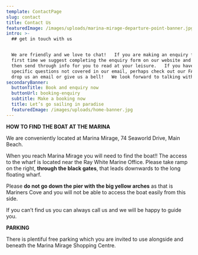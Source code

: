```yaml
---
template: ContactPage
slug: contact
title: Contact Us
featuredImage: /images/uploads/marina-mirage-departure-point-banner.jpg
intro: >-
  ## get in touch with us


  We are friendly and we love to chat!   If you are making an enquiry for the
  first time we suggest completing the enquiry form on our website and we will
  then send through info for you to read at your leisure.   If you have any
  specific questions not covered in our email, perhaps check out our FAQ's page,
  drop us an email or give us a bell!   We look forward to talking with you!
secondaryBanner:
  buttonTitle: Book and enquiry now
  buttonUrl: booking-enquiry
  subtitle: Make a booking now
  title: Let’s go sailing in paradise
  featuredImage: /images/uploads/home-banner.jpg
---
```

**HOW TO FIND THE BOAT AT THE MARINA**

We are conveniently located at Marina Mirage, 74 Seaworld Drive, Main Beach.  

When you reach Marina Mirage you will need to find the boat!!    The access to the wharf is located near the Ray White Marine Office.   Please take ramp on the right, **through the black gates**, that leads downwards to the long floating wharf.

Please **do not go down the pier with the big yellow arches** as that is Mariners Cove and you will not be able to access the boat easily from this side.

If you can’t find us you can always call us and we will be happy to guide you.

**PARKING**

There is plentiful free parking which you are invited to use alongside and beneath the Marina Mirage Shopping Centre.
